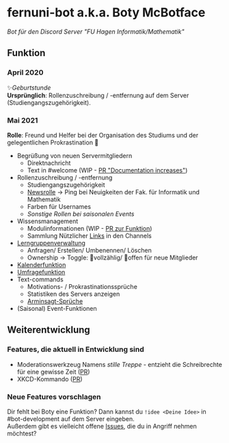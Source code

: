 # fernuni-bot a.k.a. Boty McBotface 
*Bot für den Discord Server "FU Hagen Informatik/Mathematik"*

## Funktion
### April 2020
✨*Geburtstunde*  
**Ursprünglich**: Rollenzuschreibung / -entfernung auf dem Server (Studiengangszugehörigkeit).

### Mai 2021
**Rolle**: Freund und Helfer bei der Organisation des Studiums und der gelegentlichen Prokrastination 🤖  

* Begrüßung von neuen Servermitgliedern
  * Direktnachricht
  * Text in #welcome (WIP - [PR "Documentation increases"](https://github.com/FU-Hagen-Discord/fernuni-bot/pull/35))
* Rollenzuschreibung / -entfernung
  * Studiengangszugehörigkeit
  * [Newsrolle](https://github.com/FU-Hagen-Discord/fernuni-bot/blob/master/news_cog.py) -> Ping bei Neuigkeiten der Fak. für Informatik und Mathematik
  * Farben für Usernames
  * *Sonstige Rollen bei saisonalen Events*
* Wissensmanagement
  * Modulinformationen (WIP - [PR zur Funktion](https://github.com/FU-Hagen-Discord/fernuni-bot/pull/3))
  * Sammlung Nützlicher [Links](https://github.com/FU-Hagen-Discord/fernuni-bot/blob/master/links_cog.py) in den Channels
* [Lerngruppenverwaltung](https://github.com/FU-Hagen-Discord/fernuni-bot/blob/master/learninggroups.py)
  * Anfragen/ Erstellen/ Umbenennen/ Löschen
  * Ownership -> Toggle: 🔴vollzählig/ 🌲offen für neue Mitglieder
* [Kalenderfunktion](https://github.com/FU-Hagen-Discord/fernuni-bot/blob/master/appointments_cog.py)
* [Umfragefunktion](https://github.com/FU-Hagen-Discord/fernuni-bot/blob/master/poll_cog.py)
* Text-commands
  * Motivations- / Prokrastinationssprüche
  * Statistiken des Servers anzeigen
  * [Arminsagt-Sprüche](https://github.com/FU-Hagen-Discord/fernuni-bot/blob/master/armin.py)
* (Saisonal) Event-Funktionen

## Weiterentwicklung

### Features, die aktuell in Entwicklung sind
* Moderationswerkzeug Namens *stille Treppe* - entzieht die Schreibrechte für eine gewisse Zeit ([PR](https://github.com/FU-Hagen-Discord/fernuni-bot/pull/37))
* XKCD-Kommando ([PR](https://github.com/FU-Hagen-Discord/fernuni-bot/pull/29))

### Neue Features vorschlagen
Dir fehlt bei Boty eine Funktion? Dann kannst du `!idee <Deine Idee>` in #bot-development auf dem Server eingeben.  
Außerdem gibt es vielleicht offene [Issues](https://github.com/FU-Hagen-Discord/fernuni-bot/issues), die  du in Angriff nehmen möchtest?
